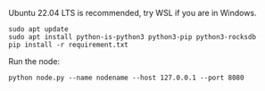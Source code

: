 
Ubuntu 22.04 LTS is recommended, try WSL if you are in Windows.

    sudo apt update
    sudo apt install python-is-python3 python3-pip python3-rocksdb
    pip install -r requirement.txt

Run the node:

    python node.py --name nodename --host 127.0.0.1 --port 8080

